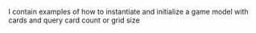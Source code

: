 I contain examples of how to instantiate and initialize a game model with cards and query card count or grid size
